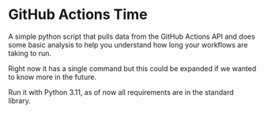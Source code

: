 # GitHub Actions Time

A simple python script that pulls data from the GitHub Actions API and does some basic analysis to help
you understand how long your workflows are taking to run.

Right now it has a single command but this could be expanded if we wanted to know more in the future.

Run it with Python 3.11, as of now all requirements are in the standard library.